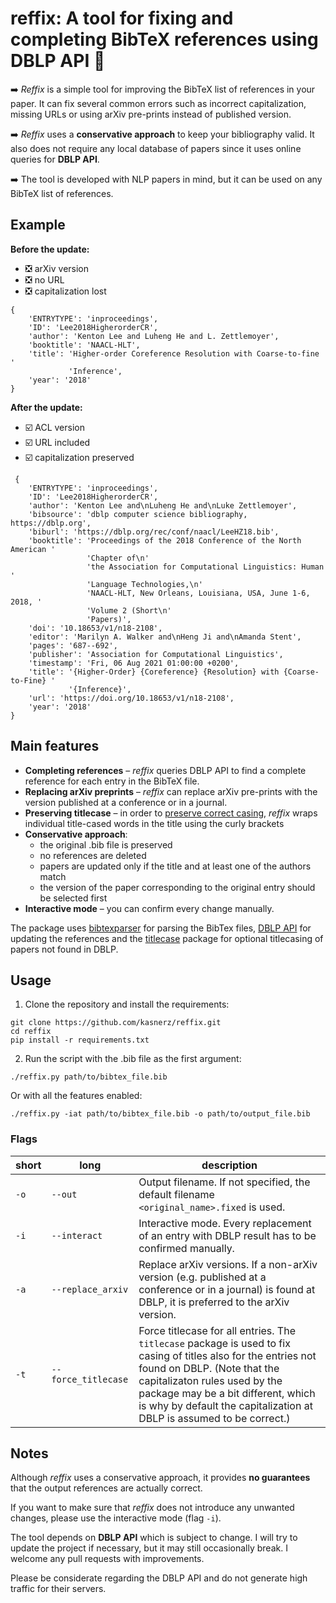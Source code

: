 # reffix: A tool for fixing and completing BibTeX references using DBLP API :wrench:

:arrow_right: *Reffix* is a simple tool for improving the BibTeX list of references in your paper. It can fix several common errors such as incorrect capitalization, missing URLs or using arXiv pre-prints instead of published version.


:arrow_right: *Reffix* uses a **conservative approach** to keep your bibliography valid. It also does not require any local database of papers since it uses online queries for **DBLP API**.

:arrow_right: The tool is developed with NLP papers in mind, but it can be used on any BibTeX list of references.

## Example
**Before the update:** 
- :negative_squared_cross_mark: arXiv version 
- :negative_squared_cross_mark: no URL 
- :negative_squared_cross_mark: capitalization lost
```
{
    'ENTRYTYPE': 'inproceedings',
    'ID': 'Lee2018HigherorderCR',
    'author': 'Kenton Lee and Luheng He and L. Zettlemoyer',
    'booktitle': 'NAACL-HLT',
    'title': 'Higher-order Coreference Resolution with Coarse-to-fine '
             'Inference',
    'year': '2018'
}
```

**After the update:**
- :ballot_box_with_check: ACL version
- :ballot_box_with_check: URL included
- :ballot_box_with_check: capitalization preserved 
```
 {  
    'ENTRYTYPE': 'inproceedings',
    'ID': 'Lee2018HigherorderCR',
    'author': 'Kenton Lee and\nLuheng He and\nLuke Zettlemoyer',
    'bibsource': 'dblp computer science bibliography, https://dblp.org',
    'biburl': 'https://dblp.org/rec/conf/naacl/LeeHZ18.bib',
    'booktitle': 'Proceedings of the 2018 Conference of the North American '
                 'Chapter of\n'
                 'the Association for Computational Linguistics: Human '
                 'Language Technologies,\n'
                 'NAACL-HLT, New Orleans, Louisiana, USA, June 1-6, 2018, '
                 'Volume 2 (Short\n'
                 'Papers)',
    'doi': '10.18653/v1/n18-2108',
    'editor': 'Marilyn A. Walker and\nHeng Ji and\nAmanda Stent',
    'pages': '687--692',
    'publisher': 'Association for Computational Linguistics',
    'timestamp': 'Fri, 06 Aug 2021 01:00:00 +0200',
    'title': '{Higher-Order} {Coreference} {Resolution} with {Coarse-to-Fine} '
             '{Inference}',
    'url': 'https://doi.org/10.18653/v1/n18-2108',
    'year': '2018'
}

```

## Main features
- **Completing references** – *reffix* queries DBLP API to find a complete reference for each entry in the BibTeX file. 
- **Replacing arXiv preprints** –  *reffix* can replace arXiv pre-prints with the version published at a conference or in a journal.
- **Preserving titlecase** – in order to [preserve correct casing](https://tex.stackexchange.com/questions/10772/bibtex-loses-capitals-when-creating-bbl-file), *reffix* wraps individual title-cased words in the title using the curly brackets
- **Conservative approach**: 
  + the original .bib file is preserved 
  + no references are deleted
  + papers are updated only if the title and at least one of the authors match
  + the version of the paper corresponding to the original entry should be selected first
- **Interactive mode** – you can confirm every change manually.

The package uses [bibtexparser](https://github.com/sciunto-org/python-bibtexparser) for parsing the BibTex files, [DBLP API](https://dblp.org/faq/How+to+use+the+dblp+search+API.html) for updating the references and the [titlecase](https://github.com/ppannuto/python-titlecase) package for optional titlecasing of papers not found in DBLP.


## Usage

1. Clone the repository and install the requirements:
```
git clone https://github.com/kasnerz/reffix.git
cd reffix
pip install -r requirements.txt
```
2. Run the script with the .bib file as the first argument:
```
./reffix.py path/to/bibtex_file.bib
```
Or with all the features enabled:
```
./reffix.py -iat path/to/bibtex_file.bib -o path/to/output_file.bib
```
### Flags
| short | long | description |
| ---------- | ---------------------- |-----------  |
| `-o`       | `--out`   | Output filename. If not specified, the default filename `<original_name>.fixed` is used. |
| `-i` | `--interact` | Interactive mode. Every replacement of an entry with DBLP result has to be confirmed manually. |
| `-a` | `--replace_arxiv` | Replace arXiv versions. If a non-arXiv version (e.g. published at a conference or in a journal) is found at DBLP, it is preferred to the arXiv version. |
| `-t` | `--force_titlecase` | Force titlecase for all entries. The `titlecase` package is used to fix casing of titles also for the entries not found on DBLP. (Note that the capitalizaton rules used by the package may be a bit different, which is why by default the capitalization at DBLP is assumed to be correct.)|

## Notes
Although *reffix* uses a conservative approach, it provides **no guarantees** that the output references are actually correct. 

If you want to make sure that *reffix* does not introduce any unwanted changes, please use the interactive mode (flag `-i`).

The tool depends on **DBLP API** which is subject to change. I will try to update the project if necessary, but it may still occasionally break. I welcome any pull requests with improvements.

Please be considerate regarding the DBLP API and do not generate high traffic for their servers.